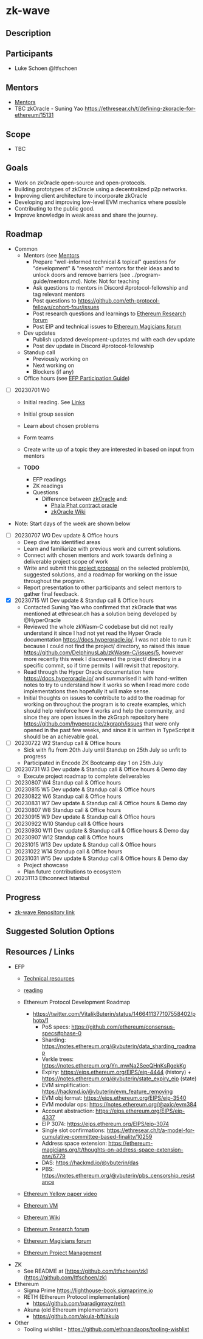 # zk-wave

## Description <a id="desc"></a>

## Participants <a id="participants"></a>

* Luke Schoen @ltfschoen

## Mentors <a id="mentors"></a>

* [Mentors](../program-guide/mentors.md)
* TBC zkOracle - Suning Yao https://ethresear.ch/t/defining-zkoracle-for-ethereum/15131	

## Scope <a id="scope"></a>

* TBC

## Goals <a id="goals"></a>

* Work on zkOracle open-source and open-protocols.
* Building prototypes of zkOracle using a decentralized p2p networks.
* Improving client architecture to incorporate zkOracle
* Developing and improving low-level EVM mechanics where possible
* Contributing to the public good.
* Improve knowledge in weak areas and share the journey.

## Roadmap <a id="roadmap"></a>

* Common
    * Mentors (see [Mentors](#mentors) 
        * Prepare "well-informed technical & topical" questions for "development" & "research" mentors for their ideas and to unlock doors and remove barriers (see ../program-guide/mentors.md). Note: Not for teaching 
        * Ask questions to mentors in Discord #protocol-fellowship and tag relevant mentors
        * Post questions to https://github.com/eth-protocol-fellows/cohort-four/issues
        * Post research questions and learnings to [Ethereum Research forum](https://ethresear.ch/)
        * Post EIP and technical issues to [Ethereum Magicians forum](https://ethereum-magicians.org/)
    * Dev updates
        * Publish updated development-updates.md with each dev update
        * Post dev update in Discord #protocol-fellowship
    * Standup call
        * Previously working on
        * Next working on
        * Blockers (if any)
    * Office hours (see [EFP Participation Guide](../program-guide/participation-guide.md))

* [ ] 20230701 W0
    * Initial reading. See [Links](#links)
    * Initial group session
    * Learn about chosen problems
    * Form teams
    * Create write up of a topic they are interested in based on input from mentors

    * **TODO** 
        * EFP readings
        * ZK readings
        * Questions
            * Difference between [zkOracle](https://ethresear.ch/t/defining-zkoracle-for-ethereum/15131) and:
                * [Phala Phat contract oracle](https://github.com/Phala-Network/oracle-workshop/blob/master/easy_oracle/lib.rs) 
                * [zkOracle Wiki](https://zkoracleofficial.gitbook.io/zk-oracle-wiki/)

* Note: Start days of the week are shown below
* [ ] 20230707 W0 Dev update & Office hours
    * Deep dive into identified areas
    * Learn and familiarize with previous work and current solutions.
    * Connect with chosen mentors and work towards defining a deliverable project scope of work
    * Write and submit this [project proposal](/projects/project-template.md) on the selected problem(s), suggested solutions, and a roadmap for working on the issue throughout the program.
    * Report presentation to other participants and select mentors to gather final feedback.
* [X] 20230715 W1 Dev update & Standup call & Office hours
    * Contacted Suning Yao who confirmed that zkOracle that was mentioned at ethresear.ch has a solution being developed by @HyperOracle
    * Reviewed the whole zkWasm-C codebase but did not really understand it since I had not yet read the Hyper Oracle documentation https://docs.hyperoracle.io/. I was not able to run it because I could not find the project/ directory, so raised this issue https://github.com/DelphinusLab/zkWasm-C/issues/5, however more recently this week I discovered the project/ directory in a specific commit, so if time permits I will revisit that repository.
    * Read through the Hyper Oracle documentation here https://docs.hyperoracle.io/ and summarised it with hand-written notes to try to understand how it works so when I read more code implementations then hopefully it will make sense.
    * Initial thoughts on issues to contribute to add to the roadmap for working on throughout the program is to create examples, which should help reinforce how it works and help the community, and since they are open issues in the zkGraph repository here https://github.com/hyperoracle/zkgraph/issues that were only opened in the past few weeks, and since it is written in TypeScript it should be an achievable goal. 
* [ ] 20230722 W2 Standup call & Office hours
    * Sick with flu from 20th July until Standup on 25th July so unfit to progress
    * Participated in Encode ZK Bootcamp day 1 on 25th July
* [ ] 20230731 W3 Dev update & Standup call & Office hours & Demo day
    * Execute project roadmap to complete deliverables
* [ ] 20230807 W4 Standup call & Office hours
* [ ] 20230815 W5 Dev update & Standup call & Office hours
* [ ] 20230822 W6 Standup call & Office hours
* [ ] 20230831 W7 Dev update & Standup call & Office hours & Demo day
* [ ] 20230807 W8 Standup call & Office hours
* [ ] 20230915 W9 Dev update & Standup call & Office hours
* [ ] 20230922 W10 Standup call & Office hours
* [ ] 20230930 W11 Dev update & Standup call & Office hours & Demo day
* [ ] 20230907 W12 Standup call & Office hours
* [ ] 20231015 W13 Dev update & Standup call & Office hours
* [ ] 20231022 W14 Standup call & Office hours
* [ ] 20231031 W15 Dev update & Standup call & Office hours & Demo day
    * Project showcase
    * Plan future contributions to ecosystem
* [ ] 20231113 Ethconnect Istanbul

## Progress <a id="progress"></a>

* [zk-wave Repository link](https://github.com/ltfschoen/zk)

## Suggested Solution Options <a id="solution-options"></a>

## Resources / Links <a id="links"></a>

* EFP
    * [Technical resources](../program-guide/README.md)
    * [reading](../program-guide/reading.md)
    * Ethereum Protocol Development Roadmap
        * https://twitter.com/VitalikButerin/status/1466411377107558402/photo/1
            * PoS specs: https://github.com/ethereum/consensus-specs#phase-0
            * Sharding: https://notes.ethereum.org/@vbuterin/data_sharding_roadmap
            * Verkle trees: https://notes.ethereum.org/Yn_mwNa2SeeQHnKsRgekKg
            * Expiry: https://eips.ethereum.org/EIPS/eip-4444 (history) + https://notes.ethereum.org/@vbuterin/state_expiry_eip (state)
            * EVM simplification: https://hackmd.io/@vbuterin/evm_feature_removing
            * EVM obj format: https://eips.ethereum.org/EIPS/eip-3540
            * EVM modular ops: https://notes.ethereum.org/@axic/evm384
            * Account abstraction: https://eips.ethereum.org/EIPS/eip-4337
            * EIP 3074: https://eips.ethereum.org/EIPS/eip-3074
            * Single slot confirmations: https://ethresear.ch/t/a-model-for-cumulative-committee-based-finality/10259
            * Address space extension: https://ethereum-magicians.org/t/thoughts-on-address-space-extension-ase/6779
            * DAS: https://hackmd.io/@vbuterin/das
            * PBS: https://notes.ethereum.org/@vbuterin/pbs_censorship_resistance

    * [Ethereum Yellow paper video](https://www.youtube.com/watch?v=e84V1MxRlYs)
    * [Ethereum VM](https://ethervm.io/)
    * [Ethereum Wiki](https://ethereum.org/en/deprecated-software/#documentation-and-information-sources) 
    * [Ethereum Research forum](https://ethresear.ch/)
    * [Ethereum Magicians forum](https://ethereum-magicians.org/)
    * [Ethereum Project Management](https://github.com/ethereum/pm)
* ZK
    * See README at [https://github.com/ltfschoen/zk](https://github.com/ltfschoen/zk)
* Ethereum
    * Sigma Prime https://lighthouse-book.sigmaprime.io
    * RETH (Ethereum Protocol implementation)
        * https://github.com/paradigmxyz/reth
    * Akuna (old Ethereum implementation)
        * https://github.com/akula-bft/akula
* Other
    * Tooling wishlist - https://github.com/ethpandaops/tooling-wishlist